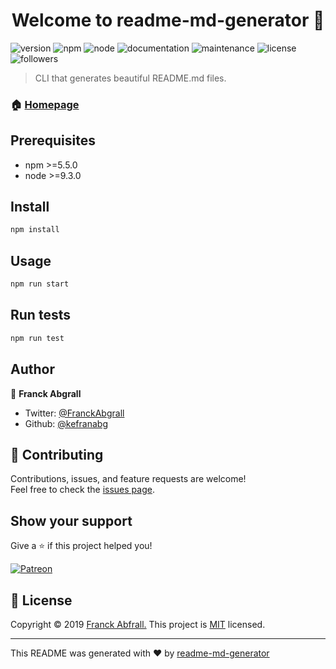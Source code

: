<h1 align="center">Welcome to readme-md-generator 👋</h1>

![version](https://img.shields.io/badge/version-0.5.0-blue.svg?cacheSeconds=2592000)
![npm](https://img.shields.io/badge/npm-%3E%3D5.5.0-blue.svg)
![node](https://img.shields.io/badge/node-%3E%3D9.3.0-blue.svg)
![documentation](https://img.shields.io/badge/documentation-yes-brightgreen.svg)
![maintenance](https://img.shields.io/badge/Maintained-yes-green.svg)
![license](https://img.shields.io/badge/License-MIT-yellow.svg)
![followers](https://img.shields.io/twitter/follow/:FranckAbgrall.svg?style=social)

> CLI that generates beautiful README.md files.

### 🏠 [Homepage](#)

## Prerequisites

- npm >=5.5.0
- node >=9.3.0

## Install

```bash
npm install
```

## Usage

```bash
npm run start
```

## Run tests

```bash
npm run test
```
## Author

👤 **Franck Abgrall**

- Twitter: [@FranckAbgrall](https://twitter.com/FranckAbgrall)
- Github: [@kefranabg](https://github.com/kefranabg)

## 🤝 Contributing

Contributions, issues, and feature requests are welcome!<br />
Feel free to check the [issues page](#).

## Show your support

Give a ⭐️ if this project helped you!

[![Patreon](https://c5.patreon.com/external/logo/become_a_patron_button.png)](https://www.patreon.com/seu_usuario)

## 📝 License

Copyright © 2019 [Franck Abfrall.](https://github.com/kefranabg)
This project is [MIT](https://opensource.org/licenses/MIT) licensed.

---

This README was generated with ❤️ by [readme-md-generator](https://github.com/kefranabg/readme-md-generator)

